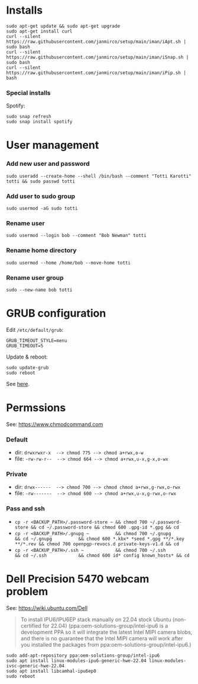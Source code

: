 # Installs

    sudo apt-get update && sudo apt-get upgrade
    sudo apt-get install curl
    curl --silent https://raw.githubusercontent.com/janmirco/setup/main/iman/iApt.sh | sudo bash
    curl --silent https://raw.githubusercontent.com/janmirco/setup/main/iman/iSnap.sh | sudo bash
    curl --silent https://raw.githubusercontent.com/janmirco/setup/main/iman/iPip.sh | bash

### Special installs

Spotify:

    sudo snap refresh
    sudo snap install spotify

# User management

### Add new user and password

    sudo useradd --create-home --shell /bin/bash --comment "Totti Karotti" totti && sudo passwd totti

### Add user to sudo group

    sudo usermod -aG sudo totti

### Rename user

    sudo usermod --login bob --comment "Bob Newman" totti

### Rename home directory

    sudo usermod --home /home/bob --move-home totti

### Rename user group

    sudo --new-name bob totti

# GRUB configuration

Edit `/etc/default/grub`:

    GRUB_TIMEOUT_STYLE=menu
    GRUB_TIMEOUT=5

Update & reboot:

    sudo update-grub
    sudo reboot

See [here](https://www.gnu.org/software/grub/manual/grub/html_node/Simple-configuration.html).

# Permssions

See: <https://www.chmodcommand.com>

### Default

- dir:  `drwxrwxr-x  --> chmod 775 --> chmod a+rwx,o-w`
- file: `-rw-rw-r--  --> chmod 664 --> chmod a+rwx,u-x,g-x,o-wx`

### Private

- dir:  `drwx------  --> chmod 700 --> chmod chmod a+rwx,g-rwx,o-rwx`
- file: `-rw-------  --> chmod 600 --> chmod a+rwx,u-x,g-rwx,o-rwx`

### Pass and ssh

- `cp -r <BACKUP_PATH>/.password-store ~ && chmod 700 ~/.password-store && cd ~/.password-store && chmod 600 .gpg-id *.gpg && cd`
- `cp -r <BACKUP_PATH>/.gnupg ~          && chmod 700 ~/.gnupg          && cd ~/.gnupg          && chmod 600 *.kbx* *seed *.gpg **/*.key **/*.rev && chmod 700 openpgp-revocs.d private-keys-v1.d && cd`
- `cp -r <BACKUP_PATH>/.ssh ~            && chmod 700 ~/.ssh            && cd ~/.ssh            && chmod 600 id* config known_hosts* && cd`

# Dell Precision 5470 webcam problem

See: <https://wiki.ubuntu.com/Dell>

> To install IPU6/IPU6EP stack manually on 22.04 stock Ubuntu (non-certified
> for 22.04) (ppa:oem-solutions-group/intel-ipu6 is a development PPA so it
> will integrate the latest Intel MIPI camera blobs, and there is no guarantee
> that the Intel MIPI camera will work after you installed the packages from
> ppa:oem-solutions-group/intel-ipu6.)

    sudo add-apt-repository ppa:oem-solutions-group/intel-ipu6
    sudo apt install linux-modules-ipu6-generic-hwe-22.04 linux-modules-ivsc-generic-hwe-22.04
    sudo apt install libcamhal-ipu6ep0
    sudo reboot
